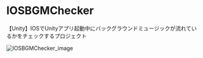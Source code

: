 # IOSBGMChecker
【Unity】IOSでUnityアプリ起動中にバックグラウンドミュージックが流れているかをチェックするプロジェクト

![IOSBGMChecker_image](https://user-images.githubusercontent.com/49199105/120920064-e0764080-c6f7-11eb-917e-1a6522ac6aec.png)
